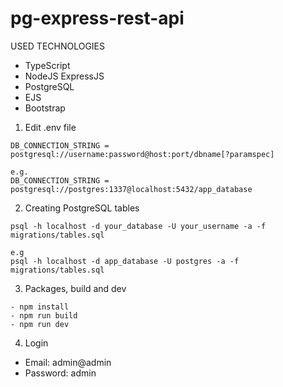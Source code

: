 # pg-express-rest-api

USED TECHNOLOGIES
- TypeScript
- NodeJS ExpressJS
- PostgreSQL
- EJS
- Bootstrap


1. Edit .env file

```
DB_CONNECTION_STRING = postgresql://username:password@host:port/dbname[?paramspec]

e.g.
DB_CONNECTION_STRING = postgresql://postgres:1337@localhost:5432/app_database
```



2. Creating PostgreSQL tables
```
psql -h localhost -d your_database -U your_username -a -f migrations/tables.sql

e.g
psql -h localhost -d app_database -U postgres -a -f migrations/tables.sql
```

3. Packages, build and dev

```
- npm install
- npm run build
- npm run dev
```

4. Login

- Email: admin@admin
- Password: admin